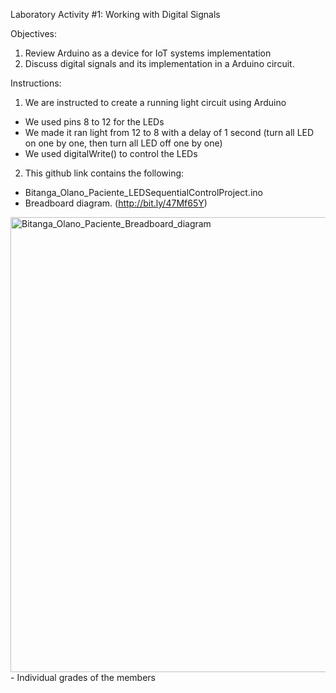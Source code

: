 Laboratory Activity #1: Working with Digital Signals

Objectives:
1. Review Arduino as a device for IoT systems implementation
2. Discuss digital signals and its implementation in a Arduino circuit.

Instructions:
1. We are instructed to create a running light circuit using Arduino
- We used pins 8 to 12 for the LEDs
- We made it ran light from 12 to 8 with a delay of 1 second (turn all LED on one by one, then turn all LED off one by one)
- We used digitalWrite() to control the LEDs

2. This github link contains the following:
- Bitanga_Olano_Paciente_LEDSequentialControlProject.ino
- Breadboard diagram. (http://bit.ly/47Mf65Y)
<img width="1707" height="728" alt="Bitanga_Olano_Paciente_Breadboard_diagram" src="https://github.com/user-attachments/assets/fadaed9f-2c4a-4ffb-bbb9-4726fa6e4a3c" />
- Individual grades of the members
